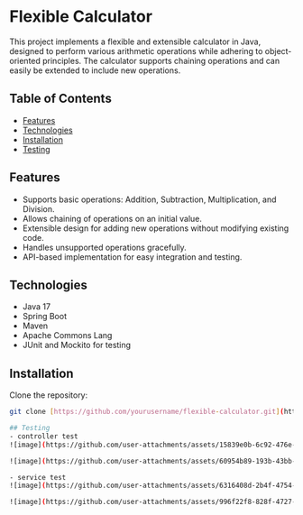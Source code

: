 # Flexible Calculator

This project implements a flexible and extensible calculator in Java, designed to perform various arithmetic operations while adhering to object-oriented principles. The calculator supports chaining operations and can easily be extended to include new operations.

## Table of Contents

- [Features](#features)
- [Technologies](#technologies)
- [Installation](#installation)
- [Testing](#testing)

## Features

- Supports basic operations: Addition, Subtraction, Multiplication, and Division.
- Allows chaining of operations on an initial value.
- Extensible design for adding new operations without modifying existing code.
- Handles unsupported operations gracefully.
- API-based implementation for easy integration and testing.

## Technologies

- Java 17
- Spring Boot
- Maven
- Apache Commons Lang
- JUnit and Mockito for testing

## Installation

Clone the repository:

   ```bash
   git clone [https://github.com/yourusername/flexible-calculator.git](https://github.com/Lanceart/Java-Calculator-test)

## Testing
- controller test
![image](https://github.com/user-attachments/assets/15839e0b-6c92-476e-ae9f-f41e1a9799d6)

![image](https://github.com/user-attachments/assets/60954b89-193b-43bb-92bd-4669506ed856)

- service test
![image](https://github.com/user-attachments/assets/6316408d-2b4f-4754-acb5-c12716e2d29a)

![image](https://github.com/user-attachments/assets/996f22f8-828f-4727-be58-5b61615a5a12)
